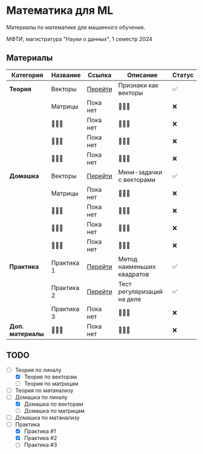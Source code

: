 # Математика для ML

Материалы по математике для машинного обучения.

МФТИ, магистратура "Науки о данных", 1 семестр 2024

## Материалы
| Категория           | Название                  | Ссылка                           | Описание                        | Статус       |
|---------------------|---------------------------|----------------------------------|---------------------------------|--------------|
| **Теория**          | Векторы                   | [Перейти](lecs/lec_1/)           | Признаки как векторы            | ✅          |
|                     | Матрицы                    | Пока нет                      | 🤷🏼‍♀️                                | ❌   |
|                     | 🤷🏼‍♀️                          | Пока нет                      | 🤷🏼‍♀️                                | ❌   |
|                     | 🤷🏼‍♀️                          | Пока нет                      | 🤷🏼‍♀️                                | ❌   |
|                     | 🤷🏼‍♀️                          | Пока нет                      | 🤷🏼‍♀️                                | ❌   |
| **Домашка**         | Векторы                     | [Перейти](hws/hw_1/)          | Мини-задачки с векторами          | ✅    |
|                     | Матрицы                     | Пока нет                      | 🤷🏼‍♀️                                | ❌    
|                     | 🤷🏼‍♀️                          | Пока нет                      | 🤷🏼‍♀️                                | ❌   |
|                     | 🤷🏼‍♀️                          | Пока нет                      | 🤷🏼‍♀️                                | ❌   |
|                     | 🤷🏼‍♀️                          | Пока нет                      | 🤷🏼‍♀️                                | ❌   ||
| **Практика**        | Практика 1                  | [Перейти](pracs/prac_1/)        | Метод наименьших квадратов         | ✅    |
|                     | Практика 2                  | [Перейти](pracs/prac_2/)        | Тест регуляризаций на деле         | ✅   |
|                     | Практика 3                  | Пока нет                      | 🤷🏼‍♀️                                | ❌    |
| **Доп. материалы**  | 🤷🏼‍♀️                          | Пока нет                      | 🤷🏼‍♀️                                | ❌    |


## TODO

- [ ] Теория по линалу 
    - [x] Теория по векторам
    - [ ] Теория по матрицам
- [ ] Теория по матанализу
- [ ] Домашка по линалу
    - [x] Домашка по векторам
    - [ ] Домашка по матрицам
- [ ] Домашка по матанализу
- [ ] Практика
    - [x] Практика #1
    - [x] Практика #2
    - [ ] Практика #3